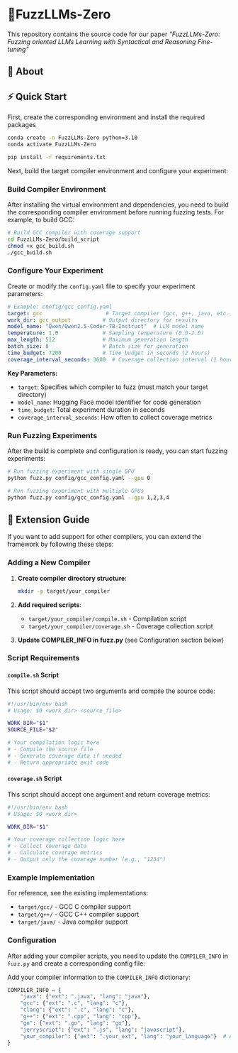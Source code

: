 # 🌌️FuzzLLMs-Zero


This repository contains the source code for our paper <i> "FuzzLLMs-Zero: Fuzzing oriented LLMs Learning with Syntactical and Reasoning Fine-tuning" </i>

## 🌌️ About



## ⚡ Quick Start

First, create the corresponding environment and install the required packages

```bash
conda create -n FuzzLLMs-Zero python=3.10
conda activate FuzzLLMs-Zero

pip install -r requirements.txt
```

Next, build the target compiler environment and configure your experiment:

### Build Compiler Environment

After installing the virtual environment and dependencies, you need to build the corresponding compiler environment before running fuzzing tests. For example, to build GCC:

```bash
# Build GCC compiler with coverage support
cd FuzzLLMs-Zero/build_script
chmod +x gcc_build.sh
./gcc_build.sh
```

### Configure Your Experiment

Create or modify the `config.yaml` file to specify your experiment parameters:

```yaml
# Example: config/gcc_config.yaml
target: gcc                    # Target compiler (gcc, g++, java, etc.)
work_dir: gcc_output          # Output directory for results
model_name: "Qwen/Qwen2.5-Coder-7B-Instruct"  # LLM model name
temperature: 1.0              # Sampling temperature (0.0-2.0)
max_length: 512               # Maximum generation length
batch_size: 8                 # Batch size for generation
time_budget: 7200             # Time budget in seconds (2 hours)
coverage_interval_seconds: 3600  # Coverage collection interval (1 hour)
```

**Key Parameters:**
- `target`: Specifies which compiler to fuzz (must match your target directory)
- `model_name`: Hugging Face model identifier for code generation
- `time_budget`: Total experiment duration in seconds
- `coverage_interval_seconds`: How often to collect coverage metrics

### Run Fuzzing Experiments

After the build is complete and configuration is ready, you can start fuzzing experiments:

```bash
# Run fuzzing experiment with single GPU
python fuzz.py config/gcc_config.yaml --gpu 0

# Run fuzzing experiment with multiple GPUs
python fuzz.py config/gcc_config.yaml --gpu 1,2,3,4
```


## 🔧 Extension Guide

If you want to add support for other compilers, you can extend the framework by following these steps:

### Adding a New Compiler

1. **Create compiler directory structure**:
   ```bash
   mkdir -p target/your_compiler
   ```

2. **Add required scripts**:
   - `target/your_compiler/compile.sh` - Compilation script
   - `target/your_compiler/coverage.sh` - Coverage collection script

3. **Update COMPILER_INFO in fuzz.py** (see Configuration section below)

### Script Requirements

#### `compile.sh` Script
This script should accept two arguments and compile the source code:
```bash
#!/usr/bin/env bash
# Usage: $0 <work_dir> <source_file>

WORK_DIR="$1"
SOURCE_FILE="$2"

# Your compilation logic here
# - Compile the source file
# - Generate coverage data if needed
# - Return appropriate exit code
```

#### `coverage.sh` Script
This script should accept one argument and return coverage metrics:
```bash
#!/usr/bin/env bash
# Usage: $0 <work_dir>

WORK_DIR="$1"

# Your coverage collection logic here
# - Collect coverage data
# - Calculate coverage metrics
# - Output only the coverage number (e.g., "1234")
```

### Example Implementation

For reference, see the existing implementations:
- `target/gcc/` - GCC C compiler support
- `target/g++/` - GCC C++ compiler support  
- `target/java/` - Java compiler support

### Configuration

After adding your compiler scripts, you need to update the `COMPILER_INFO` in `fuzz.py` and create a corresponding config file:


Add your compiler information to the `COMPILER_INFO` dictionary:
```python
COMPILER_INFO = {
    "java": {"ext": ".java", "lang": "java"},
    "gcc": {"ext": ".c", "lang": "c"},
    "clang": {"ext": ".c", "lang": "c"},
    "g++": {"ext": ".cpp", "lang": "cpp"},
    "go": {"ext": ".go", "lang": "go"},
    "jerryscript": {"ext": ".js", "lang": "javascript"},
    "your_compiler": {"ext": ".your_ext", "lang": "your_language"}  # Add your compiler here
}
```


